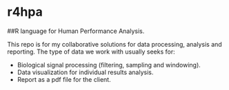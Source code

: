# r4hpa

##R language for Human Performance Analysis.

This repo is for my collaborative solutions for data processing, analysis and reporting. 
The type of data we work with usually seeks for:

- Biological signal processing (filtering, sampling and windowing).
- Data visualization for individual results analysis.
- Report as a pdf file for the client.
  
